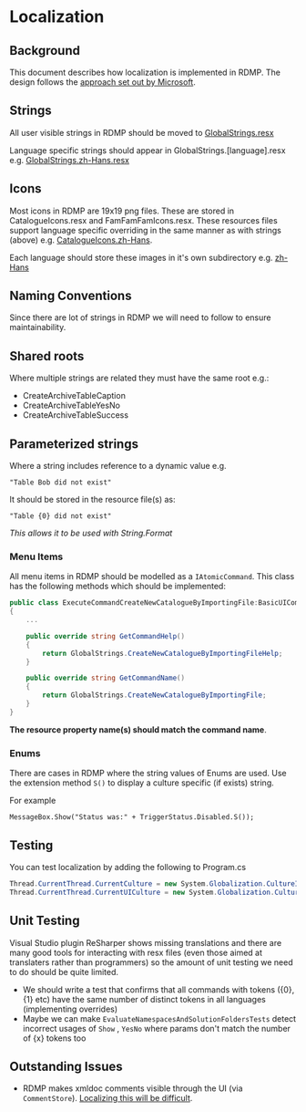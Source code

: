 # Localization

## Background
This document describes how localization is implemented in RDMP.  The design follows the [approach set out by Microsoft](https://docs.microsoft.com/en-us/dotnet/standard/globalization-localization/).

## Strings
All user visible strings in RDMP should be moved to [GlobalStrings.resx](../../Rdmp.Core/GlobalStrings.resx)

Language specific strings should appear in GlobalStrings.[language].resx e.g. [GlobalStrings.zh-Hans.resx](../../Rdmp.Core/GlobalStrings.zh-Hans.resx)

## Icons

Most icons in RDMP are 19x19 png files.  These are stored in CatalogueIcons.resx and FamFamFamIcons.resx.  These resources files support language specific overriding in the same manner as with strings (above) e.g. [CatalogueIcons.zh-Hans](../../Rdmp.Core/Icons/IconProvision/CatalogueIcons.zh-Hans.resx).

Each language should store these images in it's own subdirectory e.g. [zh-Hans](../../Rdmp.Core/Icons/zh-Hans)

## Naming Conventions
Since there are lot of strings in RDMP we will need to follow to ensure maintainability.

## Shared roots

Where multiple strings are related they must have the same root e.g.:

- CreateArchiveTableCaption
- CreateArchiveTableYesNo
- CreateArchiveTableSuccess


## Parameterized strings

Where a string includes reference to a dynamic value e.g.

```
"Table Bob did not exist"
```

It should be stored in the resource file(s) as:

```
"Table {0} did not exist"
```

_This allows it to be used with String.Format_

### Menu Items

All menu items in RDMP should be modelled as a `IAtomicCommand`.  This class has the following methods which should be implemented:

```csharp
public class ExecuteCommandCreateNewCatalogueByImportingFile:BasicUICommandExecution, IAtomicCommandWithTarget
{
    ...

    public override string GetCommandHelp()
    {
        return GlobalStrings.CreateNewCatalogueByImportingFileHelp;
    }

    public override string GetCommandName()
    {
        return GlobalStrings.CreateNewCatalogueByImportingFile;
    }
}
```

__The resource property name(s) should match the command name__.

### Enums

There are cases in RDMP where the string values of Enums are used.  Use the extension method `S()` to display a culture specific (if exists) string.

For example

```
MessageBox.Show("Status was:" + TriggerStatus.Disabled.S());
```

## Testing

You can test localization by adding the following to Program.cs

```csharp
Thread.CurrentThread.CurrentCulture = new System.Globalization.CultureInfo("zh-Hans");
Thread.CurrentThread.CurrentUICulture = new System.Globalization.CultureInfo("zh-Hans");
```

## Unit Testing

Visual Studio plugin ReSharper shows missing translations and there are many good tools for interacting with resx files (even those aimed at translaters rather than programmers) so the amount of unit testing we need to do should be quite limited.

- We should write a test that confirms that all commands with tokens ({0},{1} etc) have the same number of distinct tokens in all languages (implementing overrides)
- Maybe we can make `EvaluateNamespacesAndSolutionFoldersTests` detect incorrect usages of `Show` , `YesNo` where params don't match the number of {x} tokens too

## Outstanding Issues

- RDMP makes xmldoc comments visible through the UI (via `CommentStore`).  [Localizing this will be difficult](https://github.com/dotnet/roslyn/issues/3371).

